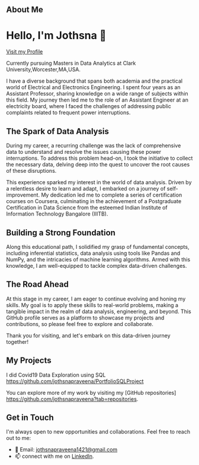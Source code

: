 
## About Me

# Hello, I'm Jothsna 👋

[Visit my Profile](https://github.com/jothsnapraveena/jothsnapraveena)


Currently pursuing Masters in Data Analytics at Clark University,Worcester,MA,USA.

I have a diverse background that spans both academia and the practical world of Electrical and Electronics Engineering. I spent four years as an Assistant Professor, sharing knowledge on a wide range of subjects within this field. My journey then led me to the role of an Assistant Engineer at an electricity board, where I faced the challenges of addressing public complaints related to frequent power interruptions.

## The Spark of Data Analysis

During my career, a recurring challenge was the lack of comprehensive data to understand and resolve the issues causing these power interruptions. To address this problem head-on, I took the initiative to collect the necessary data, delving deep into the quest to uncover the root causes of these disruptions.

This experience sparked my interest in the world of data analysis. Driven by a relentless desire to learn and adapt, I embarked on a journey of self-improvement. My dedication led me to complete a series of certification courses on Coursera, culminating in the achievement of a Postgraduate Certification in Data Science from the esteemed Indian Institute of Information Technology Bangalore (IIITB).

## Building a Strong Foundation

Along this educational path, I solidified my grasp of fundamental concepts, including inferential statistics, data analysis using tools like Pandas and NumPy, and the intricacies of machine learning algorithms. Armed with this knowledge, I am well-equipped to tackle complex data-driven challenges.

## The Road Ahead

At this stage in my career, I am eager to continue evolving and honing my skills. My goal is to apply these skills to real-world problems, making a tangible impact in the realm of data analysis, engineering, and beyond. This GitHub profile serves as a platform to showcase my projects and contributions, so please feel free to explore and collaborate.

Thank you for visiting, and let's embark on this data-driven journey together!



## My Projects
I did Covid19 Data Exploration using SQL https://github.com/jothsnapraveena/PortfolioSQLProject

You can explore more of my work by visiting my [GitHub repositories] https://github.com/jothsnapraveena?tab=repositories.



## Get in Touch

I'm always open to new opportunities and collaborations. Feel free to reach out to me:

- 📧 Email: jothsnapraveena1421@gmail.com
- 📫 connect with me on [LinkedIn](linkedin.com/in/jothsna).
  



